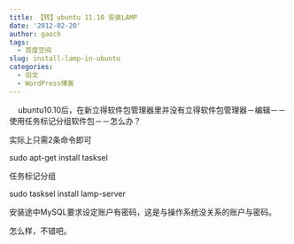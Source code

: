 ```yaml
---
title: 【转】ubuntu 11.10 安装LAMP
date: '2012-02-20'
author: gaoch
tags:
  - 百度空间
slug: install-lamp-in-ubuntu
categories:
  - 旧文
  - WordPress博客
---
```


   
ubuntu10.10后，在新立得软件包管理器里并没有立得软件包管理器－编辑－－使用任务标记分组软件包－－怎么办？  
  
实际上只需2条命令即可  
  
sudo apt-get install tasksel  
  
任务标记分组  
  
sudo tasksel install lamp-server  
  
安装途中MySQL要求设定账户有密码，这是与操作系统没关系的账户与密码。  
  
怎么样，不错吧。
